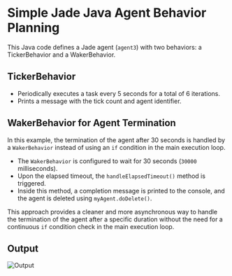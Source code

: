 # Simple Jade Java Agent Behavior Planning

This Java code defines a Jade agent (`agent3`) with two behaviors: a TickerBehavior and a WakerBehavior.

## TickerBehavior

- Periodically executes a task every 5 seconds for a total of 6 iterations.
- Prints a message with the tick count and agent identifier.

## WakerBehavior for Agent Termination

In this example, the termination of the agent after 30 seconds is handled by a `WakerBehavior` instead of using an `if` condition in the main execution loop.

- The `WakerBehavior` is configured to wait for 30 seconds (`30000` milliseconds).
- Upon the elapsed timeout, the `handleElapsedTimeout()` method is triggered.
- Inside this method, a completion message is printed to the console, and the agent is deleted using `myAgent.doDelete()`.

This approach provides a cleaner and more asynchronous way to handle the termination of the agent after a specific duration without the need for a continuous `if` condition check in the main execution loop.

## Output

![Output](../img/output.png)

